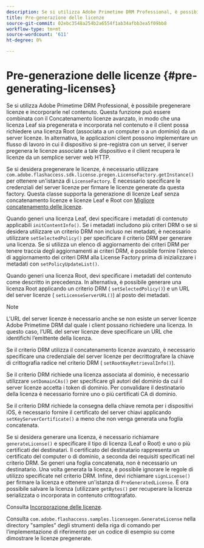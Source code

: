 ```yaml
---
description: Se si utilizza Adobe Primetime DRM Professional, è possibile pregenerare licenze e incorporarle nel contenuto. Questa funzione può essere combinata con il Concatenamento licenze avanzato, in modo che una licenza Leaf sia pregenerata e incorporata nel contenuto e il client possa richiedere una licenza Root (associata a un computer o a un dominio) da un server licenze. In alternativa, le applicazioni client possono implementare un flusso di lavoro in cui il dispositivo si pre-registra con un server, il server pregenera le licenze associate a tale dispositivo e il client recupera le licenze da un semplice server web HTTP.
title: Pre-generazione delle licenze
source-git-commit: 02ebc3548a254b2a6554f1ab34afbb3ea5f09bb8
workflow-type: tm+mt
source-wordcount: '611'
ht-degree: 0%

---
```


# Pre-generazione delle licenze {#pre-generating-licenses}

Se si utilizza Adobe Primetime DRM Professional, è possibile pregenerare licenze e incorporarle nel contenuto. Questa funzione può essere combinata con il Concatenamento licenze avanzato, in modo che una licenza Leaf sia pregenerata e incorporata nel contenuto e il client possa richiedere una licenza Root (associata a un computer o a un dominio) da un server licenze. In alternativa, le applicazioni client possono implementare un flusso di lavoro in cui il dispositivo si pre-registra con un server, il server pregenera le licenze associate a tale dispositivo e il client recupera le licenze da un semplice server web HTTP.

Se si desidera pregenerare le licenze, è necessario utilizzare `com.adobe.flashaccess.sdk.license.pregen.LicenseFactory.getInstance()` per ottenere un&#39;istanza di `LicenseFactory`. È necessario specificare le credenziali del server licenze per firmare le licenze generate da questa factory. Questa classe supporta la generazione di licenze Leaf senza concatenamento licenze e licenze Leaf e Root con [Migliore concatenamento delle licenze](../../protecting-content/implementing-the-license-server/license-chaining/gen-enhanced-license-chaining.md).

Quando generi una licenza Leaf, devi specificare i metadati di contenuto applicabili `initContentInfo()`. Se i metadati includono più criteri DRM o se si desidera utilizzare un criterio DRM non incluso nei metadati, è necessario utilizzare `setSelectedPolicy()` per specificare il criterio DRM per generare una licenza. Se si utilizza un elenco di aggiornamento dei criteri DRM per tenere traccia degli aggiornamenti ai criteri DRM, è possibile fornire l&#39;elenco di aggiornamento dei criteri DRM alla License Factory prima di inizializzare i metadati con `setPolicyUpdateList()`.

Quando generi una licenza Root, devi specificare i metadati del contenuto come descritto in precedenza. In alternativa, è possibile generare una licenza Root applicando un criterio DRM ( `setSelectedPolicy()`) e un URL del server licenze ( `setLicenseServerURL()`) al posto dei metadati.

>[!NOTE]
>
>L&#39;URL del server licenze è necessario anche se non esiste un server licenze Adobe Primetime DRM dal quale i client possano richiedere una licenza. In questo caso, l’URL del server licenze deve specificare un URL che identifichi l’emittente della licenza.

Se il criterio DRM utilizza il concatenamento licenze avanzato, è necessario specificare una credenziale del server licenze per decrittografare la chiave di crittografia radice nel criterio DRM ( `setRootKeyRetrievalInfo()`).

Se il criterio DRM richiede una licenza associata al dominio, è necessario utilizzare `setDomainCAs()` per specificare gli autori del dominio da cui il server licenze accetta i token di dominio. Per convalidare il destinatario della licenza è necessario fornire uno o più certificati CA di dominio.

Se il criterio DRM richiede la consegna della chiave remota per i dispositivi iOS, è necessario fornire il certificato del server chiavi applicando `setKeyServerCertificate()` a meno che non venga generata una foglia concatenata.

Se si desidera generare una licenza, è necessario richiamare `generateLicense()` e specificare il tipo di licenza (Leaf o Root) e uno o più certificati dei destinatari. Il certificato del destinatario rappresenta un certificato del computer o di dominio, a seconda dei requisiti specificati nel criterio DRM. Se generi una foglia concatenata, non è necessario un destinatario. Una volta generata la licenza, è possibile ignorare le regole di utilizzo specificate nel criterio DRM. Infine, devi richiamare `signLicense()` per firmare la licenza e ottenere un&#39;istanza di `PreGeneratedLicense`. È ora possibile salvare la licenza (utilizzare `getBytes()` per recuperare la licenza serializzata o incorporata in contenuto crittografato.

Consulta [Incorporazione delle licenze](../../protecting-content/pre-generating-and-embedded-licenses/embedding-licenses.md).

Consulta `com.adobe.flashaccess.samples.licensegen.GenerateLicense` nella directory &quot;samples&quot; degli strumenti della riga di comando per l’implementazione di riferimento per un codice di esempio su come dimostrare le licenze pregenerate.
